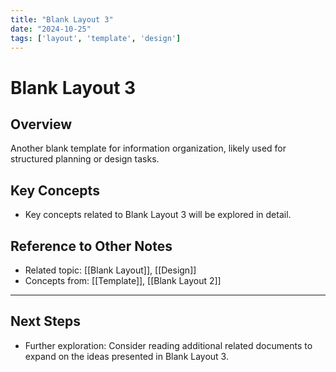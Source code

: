```yaml
---
title: "Blank Layout 3"
date: "2024-10-25"
tags: ['layout', 'template', 'design']
---
```


# Blank Layout 3

## Overview

Another blank template for information organization, likely used for structured planning or design tasks.

## Key Concepts

- Key concepts related to Blank Layout 3 will be explored in detail.
  
## Reference to Other Notes

- Related topic: [[Blank Layout]], [[Design]]
- Concepts from: [[Template]], [[Blank Layout 2]]
---

## Next Steps

- Further exploration: Consider reading additional related documents to expand on the ideas presented in Blank Layout 3.
